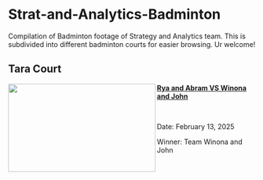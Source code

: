 # Strat-and-Analytics-Badminton

Compilation of Badminton footage of Strategy and Analytics team. This is subdivided into different badminton courts for easier browsing. Ur welcome!

## Tara Court

<img align="left" width="300" height="180" src="https://github.com/user-attachments/assets/46e70b4e-2bce-4572-a8f1-5eed6e07082e"> **[Rya and Abram VS Winona and John](https://youtu.be/yTKFDMS1E2Y)**

<br />

  Date: February 13, 2025

  Winner: Team Winona and John 

<br />
<br />

#
